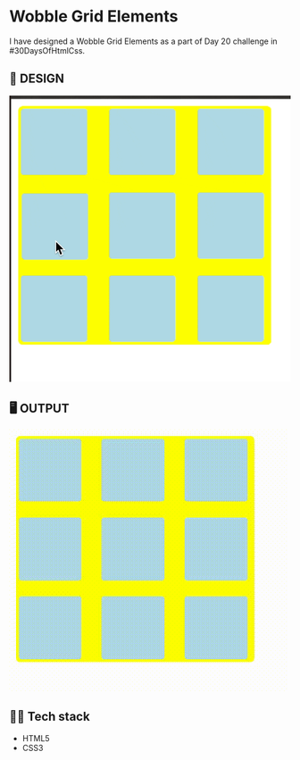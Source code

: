 # Wobble Grid Elements
I have designed a Wobble Grid Elements as a part of Day 20 challenge in #30DaysOfHtmlCss.

## 🎨 DESIGN
![design](design.gif)

## 🖥️ OUTPUT
![Output](wobble.gif)

## 👩‍💻 Tech stack
- HTML5
- CSS3